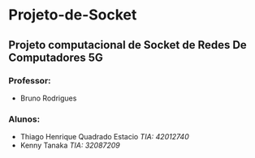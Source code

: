 # Projeto-de-Socket
## Projeto computacional de Socket de Redes De Computadores 5G

### Professor: 
- Bruno Rodrigues

### Alunos:

- Thiago Henrique Quadrado Estacio _TIA: 42012740_
- Kenny Tanaka _TIA: 32087209_

